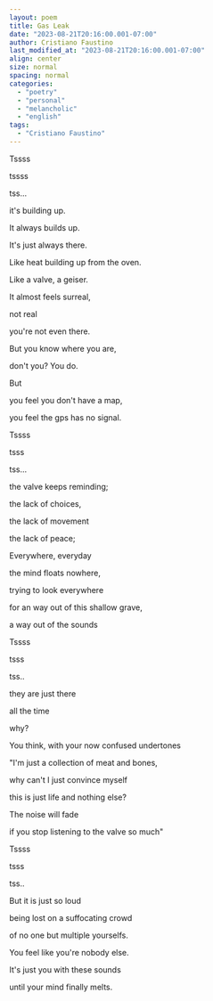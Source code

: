 ```yaml
---
layout: poem
title: Gas Leak
date: "2023-08-21T20:16:00.001-07:00"
author: Cristiano Faustino
last_modified_at: "2023-08-21T20:16:00.001-07:00"
align: center
size: normal
spacing: normal
categories:
  - "poetry"
  - "personal"
  - "melancholic"
  - "english"
tags:
  - "Cristiano Faustino"
---
```


Tssss

tssss

tss...

it's building up.

It always builds up.

It's just always there.

Like heat building up from the oven.

Like a valve, a geiser.

It almost feels surreal,

not real

you're not even there.

But you know where you are,

don't you? You do.

But

you feel you don't have a map,

you feel the gps has no signal.

Tssss

tsss

tss...

the valve keeps reminding;

the lack of choices,

the lack of movement

the lack of peace;

Everywhere, everyday

the mind floats nowhere,

trying to look everywhere

for an way out of this shallow grave,

a way out of the sounds

Tssss

tsss

tss..

they are just there

all the time

why?

You think, with your now confused undertones

"I'm just a collection of meat and bones,

why can't I just convince myself

this is just life and nothing else?

The noise will fade

if you stop listening to the valve so much"

Tssss

tsss

tss..

But it is just so loud

being lost on a suffocating crowd

of no one but multiple yourselfs.

You feel like you're nobody else.

It's just you with these sounds

until your mind finally melts.